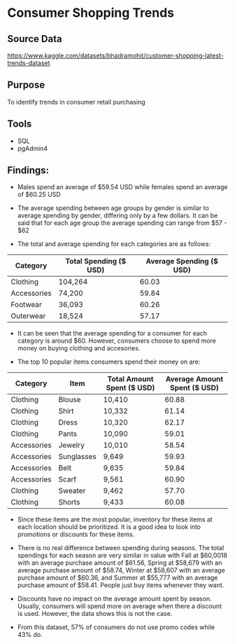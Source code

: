 # Consumer Shopping Trends
## Source Data
https://www.kaggle.com/datasets/bhadramohit/customer-shopping-latest-trends-dataset

## Purpose
To identify trends in consumer retail purchasing

## Tools
- SQL
- pgAdmin4

## Findings:
- Males spend an average of $59.54 USD while females spend an average of $60.25 USD
- The average spending between age groups by gender is similar to average spending by gender, differing only by a few dollars. It can be said that for each age group the average spending can range from $57 - $62

- The total and average spending for each categories are as follows:

| Category | Total Spending ($ USD) | Average Spending ($ USD) | 
|-|-|-|
| Clothing | 104,264 | 60.03 |
| Accessories | 74,200 | 59.84 |
| Footwear | 36,093 | 60.26 |
| Outerwear | 18,524 | 57.17 |

- It can be seen that the average spending for a consumer for each category is around $60. However, consumers choose to spend more money on buying clothing and accesories. 

- The top 10 popular items consumers spend their money on are:
  
| Category | Item | Total Amount Spent ($ USD) | Average Amount Spent ($ USD) |
|-|-|-|-|
| Clothing | Blouse | 10,410 | 60.88 |
| Clothing | Shirt | 10,332 | 61.14 |
| Clothing | Dress | 10,320 | 62.17 |
| Clothing | Pants | 10,090 | 59.01 |
| Accessories | Jewelry | 10,010 | 58.54 |
| Accessories | Sunglasses | 9,649 | 59.93 |
| Accessories | Belt | 9,635 | 59.84 |
| Accessories | Scarf | 9,561 | 60.90 |
| Clothing | Sweater | 9,462 | 57.70 |
| Clothing | Shorts | 9,433 | 60.08 |

- Since these items are the most popular, inventory for these items at each location should be prioritized. It is a good idea to look into promotions or discounts for these items.

- There is no real difference between spending during seasons. The total spendings for each season are very similar in value with Fall at $60,0018 with an average purchase amount of $61.56, Spring at $58,679 with an average purchase amount of $58.74, Winter at $58,607 with an average purchase amount of $60.36, and Summer at $55,777 with an average purchase amount of $58.41. People just buy items whenever they want.
  
- Discounts have no impact on the average amount spent by season. Usually, consumers will spend more on average when there a discount is used. However, the data shows this is not the case.
  
- From this dataset, 57% of consumers do not use promo codes while 43% do.



 


